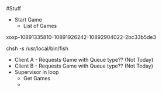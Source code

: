 #Stuff

- Start Game
  - List of Games


xoxp-10891335810-10891926242-10892904022-2bc33b5de3


chsh -s /usr/local/bin/fish



- Client A - Requests Game with Queue type?? (Not Today)
- Client B - Requests Game with Queue type?? (Not Today)
- Supervisor in loop
  - Get Games
  - 
